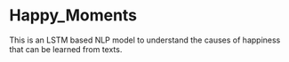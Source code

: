 # Happy_Moments
This is an LSTM based NLP model to understand the causes of happiness that can be learned from texts.
